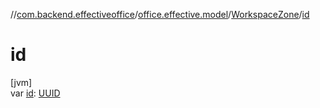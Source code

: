 //[com.backend.effectiveoffice](../../../index.md)/[office.effective.model](../index.md)/[WorkspaceZone](index.md)/[id](id.md)

# id

[jvm]\
var [id](id.md): [UUID](https://docs.oracle.com/javase/8/docs/api/java/util/UUID.html)
